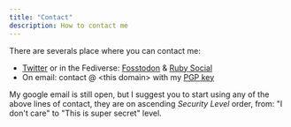 ```yaml
---
title: "Contact"
description: How to contact me
---
```


There are severals place where you can contact me:

- [Twitter](https://twitter.com/esparta) or in the Fediverse:
  [Fosstodon](https://fosstodon.org/@esparta) &
  [Ruby Social](https://ruby.social/@esparta)
- On email: contact @ \<this domain\> with my [PGP key][pgp_key]

My google email is still open, but I suggest you to start using any of the above
lines of contact, they are on ascending  _Security Level_ order,
from: "I don't care" to "This is super secret" level.

[pgp_key]: https://esparta.co/E267187D075D3405.asc
